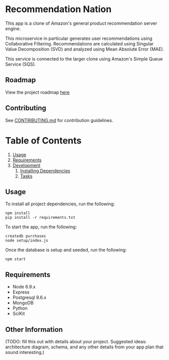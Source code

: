 # Recommendation Nation

This app is a clone of Amazon's general product recommendation server engine.

This microservice in particular generates user recommendations using Collaborative Filtering. Recommendations are calculated using Singular Value Decomposition (SVD) and analyzed using Mean Absolute Error (MAE).

This service is connected to the larger clone using Amazon's Simple Queue Service (SQS).

## Roadmap

View the project roadmap [here](LINK_TO_DOC)

## Contributing

See [CONTRIBUTING.md](CONTRIBUTING.md) for contribution guidelines.

# Table of Contents

1. [Usage](#Usage)
1. [Requirements](#requirements)
1. [Development](#development)
    1. [Installing Dependencies](#installing-dependencies)
    1. [Tasks](#tasks)

## Usage

To install all project dependencies, run the following:
```
npm install
pip install -r requirements.txt
```

To start the app, run the following:
```
createdb purchases
node setup/index.js
```
Once the database is setup and seeded, run the following:
```
npm start
```

## Requirements

- Node 6.9.x
- Express
- Postgresql 9.6.x
- MongoDB
- Python
- SciKit

## Other Information

(TODO: fill this out with details about your project. Suggested ideas: architecture diagram, schema, and any other details from your app plan that sound interesting.)
